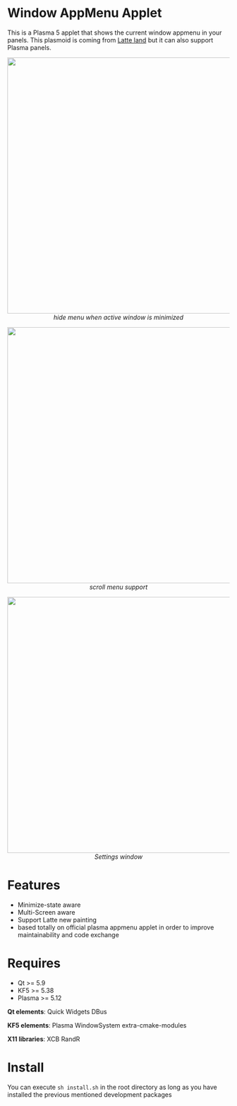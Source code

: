 # Window AppMenu Applet

This is a Plasma 5 applet that shows the current window appmenu in your panels. This plasmoid is coming from [Latte land](https://phabricator.kde.org/source/latte-dock/repository/master/) but it can also support Plasma panels.

<p align="center">
<img src="https://i.imgur.com/T0sLWav.gif" width="580"><br/>
<i>hide menu when active window is minimized</i>
</p>

<p align="center">
<img src="https://i.imgur.com/ARJbMWX.gif" width="580"><br/>
<i>scroll menu support</i>
</p>

<p align="center">
<img src="https://i.imgur.com/UyUOUZG.png" width="580"><br/>
<i>Settings window</i>
</p>

# Features

- Minimize-state aware
- Multi-Screen aware
- Support Latte new painting
- based totally on official plasma appmenu applet in order to improve maintainability and code exchange


# Requires

- Qt >= 5.9
- KF5 >= 5.38
- Plasma >= 5.12

**Qt elements**: Quick Widgets DBus

**KF5 elements**: Plasma WindowSystem extra-cmake-modules

**X11 libraries**: XCB RandR

# Install

You can execute `sh install.sh` in the root directory as long as you have installed the previous mentioned development packages


